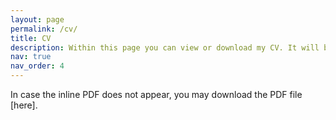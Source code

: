 ```yaml
---
layout: page
permalink: /cv/
title: CV
description: Within this page you can view or download my CV. It will be updated periodically. For any inquiries or questions please do not hesitate to contact me.
nav: true
nav_order: 4
---
```

In case the inline PDF does not appear, you may download the PDF file [here].
